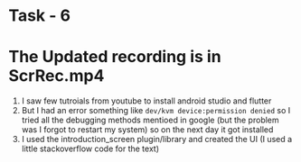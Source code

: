 # Task - 6

# The Updated recording is in ScrRec.mp4 

1. I saw few tutroials from youtube to install android studio and flutter
2. But I had an error something like `dev/kvm device:permission denied` so I tried all the debugging methods mentioed in google (but the problem was I forgot to restart my system) so on the next day it got installed
3. I used the introduction_screen plugin/library and created the UI (I used a little stackoverflow code for the text)
   
